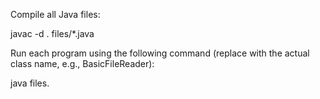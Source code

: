 Compile all Java files:

javac -d . files/*.java

Run each program using the following command (replace <ClassName> with the actual class name, e.g., BasicFileReader):

java files.<ClassName>
